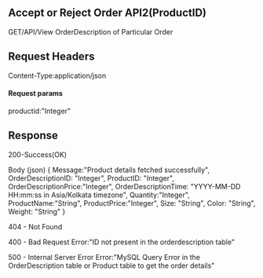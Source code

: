 ## Accept or Reject Order API2(ProductID)
   GET/API/View OrderDescription of Particular Order

## Request Headers
   Content-Type:application/json

#### Request params
   productid:"Integer"

## Response
   200-Success(OK)


Body (json)
{
   Message:"Product details fetched successfully",
   OrderDescriptionID: "Integer",
   ProductID: "Integer",
   OrderDescriptionPrice:"Integer",
   OrderDescriptionTime: "YYYY-MM-DD HH:mm:ss in Asia/Kolkata timezone",
   Quantity:"Integer",
   ProductName:"String",
   ProductPrice:"Integer",
   Size: "String",
   Color: "String",
   Weight: "String"
}

404 - Not Found

400 - Bad Request 
      Error:"ID not present in the orderdescription table"

500 - Internal Server Error
      Error:"MySQL Query Error in the OrderDescription table or Product table to get the order details"

